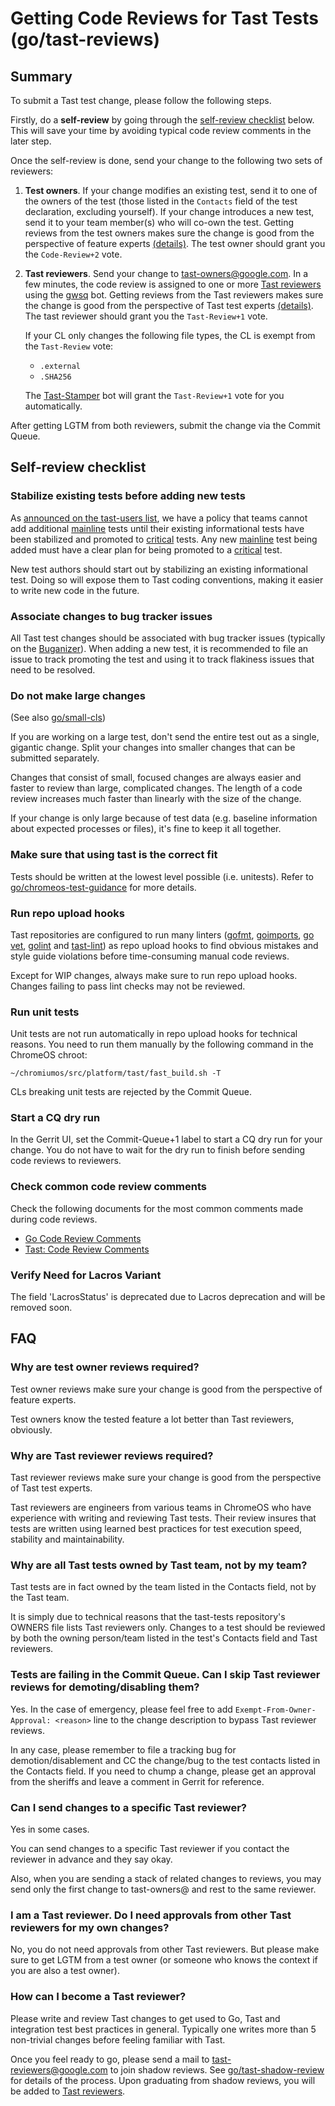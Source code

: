 # Getting Code Reviews for Tast Tests (go/tast-reviews)

## Summary

To submit a Tast test change, please follow the following steps.

Firstly, do a **self-review** by going through the [self-review checklist]
below. This will save your time by avoiding typical code review comments in the
later step.

Once the self-review is done, send your change to the following two sets of
reviewers:

1.  **Test owners**. If your change modifies an existing test, send it to one of
    the owners of the test (those listed in the `Contacts` field of the test
    declaration, excluding yourself). If your change introduces a new test, send
    it to your team member(s) who will co-own the test. Getting reviews from the
    test owners makes sure the change is good from the perspective of feature
    experts [(details)](#Why-are-test-owner-reviews-required). The test owner
    should grant you the `Code-Review+2` vote.

2.  **Tast reviewers**. Send your change to tast-owners@google.com. In a few
    minutes, the code review is assigned to one or more [Tast reviewers] using
    the [gwsq] bot. Getting reviews from the Tast reviewers makes sure the
    change is good from the perspective of Tast test experts
    [(details)](#Why-are-Tast-reviewer-reviews-required). The tast reviewer
    should grant you the `Tast-Review+1` vote.

    If your CL only changes the following file types, the CL is exempt from the
    `Tast-Review` vote:

    *   `.external`
    *   `.SHA256`

    The [Tast-Stamper] bot will grant the `Tast-Review+1` vote for you automatically.

After getting LGTM from both reviewers, submit the change via the Commit Queue.

[self-review checklist]: #Self_review-checklist
[Tast reviewers]: https://chromium.googlesource.com/chromiumos/platform/tast-tests/+/refs/heads/main/OWNERS
[gwsq]: https://goto.google.com/gwsq-gerrit
[Tast-Stamper]: https://chromium-review.googlesource.com/q/project:chromiumos/platform/tast-tests+label:Tast-Review%3D1%2Cuser%3Dtast-stamper@tast-stamper.iam.gserviceaccount.com

## Self-review checklist

### Stabilize existing tests before adding new tests

As [announced on the tast-users list], we have a policy that teams cannot add
additional [mainline] tests until their existing informational tests have been
stabilized and promoted to [critical] tests. Any new [mainline] test being added
must have a clear plan for being promoted to a [critical] test.

New test authors should start out by stabilizing an existing informational test.
Doing so will expose them to Tast coding conventions, making it easier to write
new code in the future.

[announced on the tast-users list]: https://groups.google.com/a/chromium.org/d/topic/tast-users/dmS2OWp2bYU/discussion
[mainline]: https://chromium.googlesource.com/chromiumos/platform/tast/+/HEAD/docs/test_attributes.md#manually_added-attributes
[critical]: https://chromium.googlesource.com/chromiumos/platform/tast/+/HEAD/docs/test_attributes.md#manually_added-attributes

### Associate changes to bug tracker issues

All Tast test changes should be associated with bug tracker issues (typically
on the [Buganizer]). When adding a new test, it is recommended to
file an issue to track promoting the test and using it to track flakiness
issues that need to be resolved.

[Buganizer]: https://b.corp.google.com/

### Do not make large changes

(See also [go/small-cls])

If you are working on a large test, don't send the entire test out as a single,
gigantic change. Split your changes into smaller changes that can be submitted
separately.

Changes that consist of small, focused changes are always easier and faster to
review than large, complicated changes. The length of a code review increases
much faster than linearly with the size of the change.

If your change is only large because of test data (e.g. baseline information
about expected processes or files), it's fine to keep it all together.

[go/small-cls]: https://goto.google.com/small-cls

### Make sure that using tast is the correct fit

Tests should be written at the lowest level possible (i.e. unitests).
Refer to [go/chromeos-test-guidance] for more details.

[go/chromeos-test-guidance]: https://goto.google.com/chromeos-test-guidance

### Run repo upload hooks

Tast repositories are configured to run many linters ([gofmt], [goimports],
[go vet], [golint] and [tast-lint]) as repo upload hooks to find obvious
mistakes and style guide violations before time-consuming manual code reviews.

Except for WIP changes, always make sure to run repo upload hooks. Changes
failing to pass lint checks may not be reviewed.

[gofmt]: https://golang.org/cmd/gofmt/
[goimports]: https://godoc.org/golang.org/x/tools/cmd/goimports
[go vet]: https://golang.org/cmd/vet/
[golint]: https://github.com/golang/lint
[tast-lint]: https://chromium.googlesource.com/chromiumos/platform/tast/+/HEAD/src/go.chromium.org/tast/core/cmd/tast-lint/

### Run unit tests

Unit tests are not run automatically in repo upload hooks for technical reasons.
You need to run them manually by the following command in the ChromeOS chroot:

```
~/chromiumos/src/platform/tast/fast_build.sh -T
```

CLs breaking unit tests are rejected by the Commit Queue.

### Start a CQ dry run

In the Gerrit UI, set the Commit-Queue+1 label to start a CQ dry run for your
change. You do not have to wait for the dry run to finish before sending code
reviews to reviewers.

### Check common code review comments

Check the following documents for the most common comments made during code
reviews.

*   [Go Code Review Comments]
*   [Tast: Code Review Comments]

[Go Code Review Comments]: https://go.dev/wiki/CodeReviewComments
[Tast: Code Review Comments]: code_review_comments.md

### Verify Need for Lacros Variant

The field 'LacrosStatus' is deprecated due to Lacros deprecation and will be removed soon.

## FAQ

### Why are test owner reviews required?

Test owner reviews make sure your change is good from the perspective of feature
experts.

Test owners know the tested feature a lot better than Tast reviewers, obviously.

### Why are Tast reviewer reviews required?

Tast reviewer reviews make sure your change is good from the perspective of Tast
test experts.

Tast reviewers are engineers from various teams in ChromeOS who have experience
with writing and reviewing Tast tests. Their review insures that tests are
written using learned best practices for test execution speed, stability and
maintainability.

### Why are all Tast tests owned by Tast team, not by my team?

Tast tests are in fact owned by the team listed in the Contacts field, not by
the Tast team.

It is simply due to technical reasons that the tast-tests repository's OWNERS
file lists Tast reviewers only. Changes to a test should be reviewed by both
the owning person/team listed in the test's Contacts field and Tast reviewers.

### Tests are failing in the Commit Queue. Can I skip Tast reviewer reviews for demoting/disabling them?

Yes. In the case of emergency, please feel free to add
`Exempt-From-Owner-Approval: <reason>` line to the change description to bypass
Tast reviewer reviews.

In any case, please remember to file a tracking bug for demotion/disablement and
CC the change/bug to the test contacts listed in the Contacts field. If you need
to chump a change, please get an approval from the sheriffs and leave a comment
in Gerrit for reference.

### Can I send changes to a specific Tast reviewer?

Yes in some cases.

You can send changes to a specific Tast reviewer if you contact the reviewer in
advance and they say okay.

Also, when you are sending a stack of related changes to reviews, you may send
only the first change to tast-owners@ and rest to the same reviewer.

### I am a Tast reviewer. Do I need approvals from other Tast reviewers for my own changes?

No, you do not need approvals from other Tast reviewers. But please make sure
to get LGTM from a test owner (or someone who knows the context if you are
also a test owner).

### How can I become a Tast reviewer?

Please write and review Tast changes to get used to Go, Tast and integration
test best practices in general. Typically one writes more than 5 non-trivial
changes before feeling familiar with Tast.

Once you feel ready to go, please send a mail to tast-reviewers@google.com to
join shadow reviews. See [go/tast-shadow-review] for details of the process.
Upon graduating from shadow reviews, you will be added to [Tast reviewers].

[go/tast-shadow-review]: https://goto.google.com/tast-shadow-review
